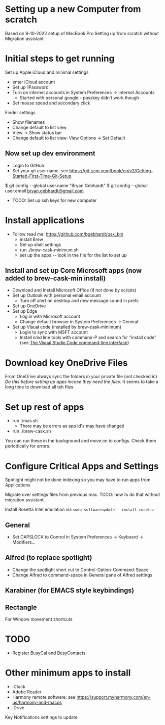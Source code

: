 # Setting up a new Computer from scratch

Based on 8-10-2022 setup of MacBook Pro
Setting up from scratch without Migration assistant


# Initial steps to get running

Set up Apple iCloud and minimal settings

- enter iCloud account
- Set up 1Password
- Turn on internet accounts in System Preferences -> Internet Accounts
    - Started with personal google - passkey didn’t work though
- Set mouse speed and secondary click

Finder settings

* Show filenames
* Change default to list view
* View -> Show status bar
* Change default to list view: View Options -> Set Default


## Now set up dev environment

- Login to GitHub
- Set your git user name. see https://git-scm.com/book/en/v2/Getting-Started-First-Time-Git-Setup

$ git config --global user.name "Bryan Gebhardt"
$ git config --global user.email bryan.gebhardt@gmail.com

- TODO: Set up ssh keys for new computer

# Install applications

- Follow read me: https://github.com/bgebhardt/osx_bin
    - install Brew
    - Set up shell settings
    - run ./brew-cask-minimum.sh
    - set up the apps -- look in the file for the list to set up

## Install and set up Core Microsoft apps (now added to brew-cask-min install)

- Download and Install Microsoft Office (if not done by scripts)
- Set up Outlook with personal email account
    - Turn off alert on desktop and new message sound in prefs
- Set up OneDrive
- Set up Edge
    - Log in with Microsoft account
    - Change default browser in System Preferences -> General
- Set up Visual code (installed by brew-cask-minimum)
    - Login to sync with MSFT account
    - Install cmd line tools with command-P and search for "install code" (see [The Visual Studio Code command-line interface](https://code.visualstudio.com/docs/editor/command-line))

# Download key OneDrive Files

From OneDrive always sync the folders in your private file (not checked in)
*Do this before setting up apps incase they need the files.*
It seems to take a long time to download all teh files

# Set up rest of apps

* run ./mas.sh
    * There may be errors as app id's may have changed
* run ./brew-cask.sh

You can run these in the background and move on to configs. Check them periodically for errors.

# Configure Critical Apps and Settings

Spotlight might not be done indexing so you may have to run apps from Applications

Migrate over settings files from previous mac.
TODO: how to do that without migration assistant.

Install Rosetta Intel emulation via `sudo softwareupdate --install-rosetta`

## General

* Set CAPSLOCK to Control in System Preferences -> Keyboard -> Modifiers...

## Alfred (to replace spotlight)

* Change the spotlight short cut to Control-Option-Command-Space
* Change Alfred to command-space in General pane of Alfred settings

## Karabiner (for EMACS style keybindings)


## Rectangle
For Window movement shortcuts


# TODO

* Register BusyCal and BusyContacts



# Other minimum apps to install

- iClock
- Adobe Reader
- Harmony remote software: see https://support.myharmony.com/en-us/harmony-and-macos
- iDrive


Key Notifications settings to update
